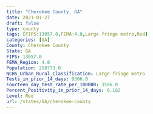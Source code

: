 ```yaml
---
title: "Cherokee County, GA"
date: 2021-01-27
draft: false
type: county
tags: [FIPS:13057.0,FEMA:4.0,Large fringe metro,Red]
categories: [GA]
County: Cherokee County
State: GA
FIPS: 13057.0
FEMA_Region: 4.0
Population: 258773.0
NCHS_Urban_Rural_Classification: Large fringe metro
Tests_in_prior_14_days: 9306.0
Fourteen_day_test_rate_per_100000: 3596.0
Percent_Positivity_in_prior_14_days: 0.182
Level: Red
url: /states/GA/cherokee-county
---
```



